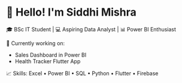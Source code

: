 # 👋 Hello! I'm Siddhi Mishra

🎓 BSc IT Student | 💻 Aspiring Data Analyst | 📊 Power BI Enthusiast

🌱 Currently working on:
- Sales Dashboard in Power BI
- Health Tracker Flutter App

📈 Skills: Excel • Power BI • SQL • Python • Flutter • Firebase

